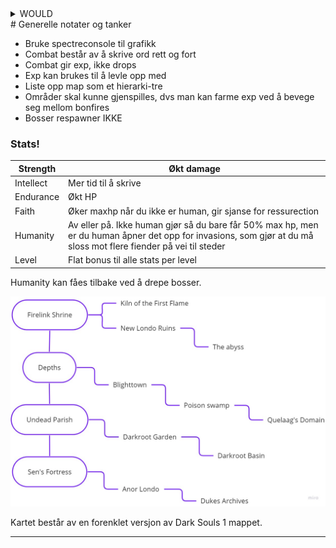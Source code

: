 <details><summary>WOULD</summary>
# W
  <details><summary>W</summary><blockquote>
    Et tekstbasert konsollspill satt til Dark Souls 1

Spilleren blir møtt av login screen, hvor spiller kan velge å starte nytt spill eller fortsette et påbegynt. Data lagres LOKALT til å begynne med, database utforskes

Starter man nytt spill vil du gå inn i en create character screen hvor du velger klasse og navn på karakteren. Klasser å velge mellom og deres bonuser er:

| Warrior/Kriger | Strength |
| --- | --- |
| Knight/Ridder | Endurance |
| Cleric/Troende | Faith |
| Sorcerer/Trollmann | Intellect |

Etter å ha laget karakter vil spilleren starte fra første “bonfire”, bål/lagringsplass.  disse bonfirene er rasteplasser hvor man gjør alle valg. Her kan du:

- Se på kartet, bestemme deg for hvor du skal gå
- Fylle opp healingflaskene dine
- Endre på utstyret, bytte våpen etc
- Lagre spillet
- Levle opp

Selve gameplayet vil skje når spilleren beveger seg fra en bonfire til en annen. 

Når spilleren beveger seg vil en funksjon kjøre for å se hvor mange fiender en må sloss mot før man er fremme. 5-10 stykker vil være normalt, pluss en invasjon hvis man er så uheldig. Mellom hver fiende vil man kunne få muligheten til å dra tilbake til forrige bonfire, men man mister da all progresjon til neste område og må sloss mot alle fiendene på nytt. Hvis området man går til har en boss vil man først måtte ta alle fiendene og så sloss mot bossen uten å kunne raste. Slår man bossen vil man få masse exp og også låse opp neste område. Bosser og områder er fargekodet, så en GRØNN boss vil låse opp GRØNNE områder. Levler man opp vil man få en liten bonus til alle attributter, og man vil også få  5 attributtpoeng man kan sette i hvem av statsene man vil. I Firelink Shrine vil man kunne få muligheten til å “respecce”, det vil si at man fjerner alle attributtpoeng man har satt ut for å kunne sette dem ut igjen der man ønsker.

Spillet er ferdig når spilleren har tatt siste boss, som befinner seg i Kiln of the First Flame, og for å komme seg dit må man ta bossen i Dukes Archives.

  </blockquote></details>

# O

Open up the requirements

Hva har jeg behov for i dette spillet?

- Spectre Console for grafikk og funksjonalitet, spesifikt dele opp konsollen i bolker, vise graf for helse for spiller og fiender, tegne kart
- Hovedfunksjon for inputvalidation
- En form for lagringsløsning offline og lokalt, skrive til og lese fra fil
- Formler for damage og stats
- Arrow key menu, velge menyvalg ved å bruke piltaster eller WASD.
- En stabil timer for hvor lang tid man har på å skrive inn riktig ord i combat
- 

# U

Ui design

![Screenshot_6.png](Type%20Souls%208c7ad71f30c142838a629d56a741af1c/Screenshot_6.png)

Start game screen, denne skjermen er det spilleren møter ved spillstart.

![Screenshot_5.png](Type%20Souls%208c7ad71f30c142838a629d56a741af1c/Screenshot_5.png)

Ui for combat

![Screenshot_7.png](Type%20Souls%208c7ad71f30c142838a629d56a741af1c/Screenshot_7.png)

Spilleren har her kommet til en bonfire og har her flere muligheter for hva den kan gjøre

# L

Logic design

# D

Data design
</details>
# Generelle notater og tanker

- Bruke spectreconsole til grafikk
- Combat består av å skrive ord rett og fort
- Combat gir exp, ikke drops
- Exp kan brukes til å levle opp med
- Liste opp map som et hierarki-tre
- Områder skal kunne gjenspilles, dvs man kan farme exp ved å bevege seg mellom bonfires
- Bosser respawner IKKE

### Stats!

| Strength | Økt damage |
| --- | --- |
| Intellect | Mer tid til å skrive |
| Endurance | Økt HP |
| Faith | Øker maxhp når du ikke er human, gir sjanse for ressurection |
| Humanity | Av eller på. Ikke human gjør så du bare får 50% max hp, men er du human åpner det opp for invasions, som gjør at du må sloss mot flere fiender på vei til steder |
| Level | Flat bonus til alle stats per level |

Humanity kan fåes tilbake ved å drepe bosser. 

![Mind Map (1).jpg](Type%20Souls%208c7ad71f30c142838a629d56a741af1c/Mind_Map_(1).jpg)

Kartet består av en forenklet versjon av Dark Souls 1 mappet.

---
